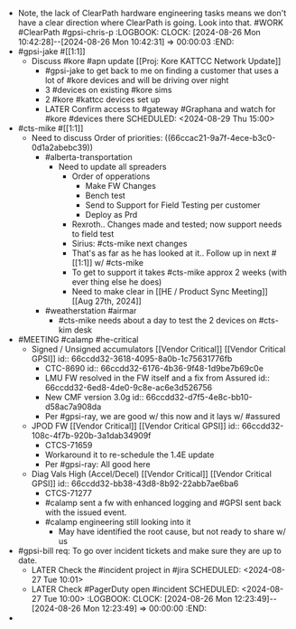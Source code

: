 - Note, the lack of ClearPath hardware engineering tasks means we don't have a clear direction where ClearPath is going. Look into that. #WORK #ClearPath #gpsi-chris-p
  :LOGBOOK:
  CLOCK: [2024-08-26 Mon 10:42:28]--[2024-08-26 Mon 10:42:31] =>  00:00:03
  :END:
- #gpsi-jake #[[1:1]]
	- Discuss #kore #apn update [[Proj: Kore KATTCC Network Update]]
		- #gpsi-jake to get back to me on finding a customer that uses a lot of #kore devices and will be driving over night
		- 3 #devices on existing #kore sims
		- 2 #kore #kattcc devices set up
		- LATER Confirm access to #gateway #Graphana and watch for #kore #devices there
		  SCHEDULED: <2024-08-29 Thu 15:00>
- #cts-mike #[[1:1]]
	- Need to discuss Order of priorities: ((66ccac21-9a7f-4ece-b3c0-0d1a2abebc39))
		- #alberta-transportation
			- Need to update all spreaders
				- Order of opperations
					- Make FW Changes
					- Bench test
					- Send to Support for Field Testing per customer
					- Deploy as Prd
				- Rexroth.. Changes made and tested; now support needs to field test
				- Sirius: #cts-mike next changes
				- That's as far as he has looked at it.. Follow up in next #[[1:1]] w/ #cts-mike
				- To get to support it takes #cts-mike approx 2 weeks (with ever thing else he does)
				- Need to make clear in [[HE / Product Sync Meeting]] [[Aug 27th, 2024]]
		- #weatherstation #airmar
			- #cts-mike needs about a day to test the 2 devices on #cts-kim desk
- #MEETING #calamp #he-critical
	- Signed / Unsigned accumulators [[Vendor Critical]] [[Vendor Critical GPSI]]
	  id:: 66ccdd32-3618-4095-8a0b-1c75631776fb
		- CTC-8690
		  id:: 66ccdd32-6176-4b36-9f48-1d9be7b69c0e
		- LMU FW resolved in the FW itself and a fix from Assured
		  id:: 66ccdd32-6ed8-4de0-9c8e-ac6e3d526756
		- New CMF version 3.0g
		  id:: 66ccdd32-d7f5-4e8c-bb10-d58ac7a908da
		- Per #gpsi-ray, we are good w/ this now and it lays w/ #assured
	- JPOD FW [[Vendor Critical]] [[Vendor Critical GPSI]]
	  id:: 66ccdd32-108c-4f7b-920b-3a1dab34909f
		- CTCS-71659
		- Workaround it to re-schedule the 1.4E update
		- Per #gpsi-ray: All good here
	- Diag Vals High (Accel/Decel) [[Vendor Critical]] [[Vendor Critical GPSI]]
	  id:: 66ccdd32-bb38-43d8-8b92-22abb7ae6ba6
		- CTCS-71277
		- #calamp sent a fw with enhanced logging and #GPSI sent back with the issued event.
		- #calamp engineering still looking into it
			- May have identified the root cause, but not ready to share w/ us
- #gpsi-bill req: To go over incident tickets and make sure they are up to date.
	- LATER Check the #incident project in #jira
	  SCHEDULED: <2024-08-27 Tue 10:01>
	- LATER Check #PagerDuty open #incident 
	  SCHEDULED: <2024-08-27 Tue 10:00>
	  :LOGBOOK:
	  CLOCK: [2024-08-26 Mon 12:23:49]--[2024-08-26 Mon 12:23:49] =>  00:00:00
	  :END:
-